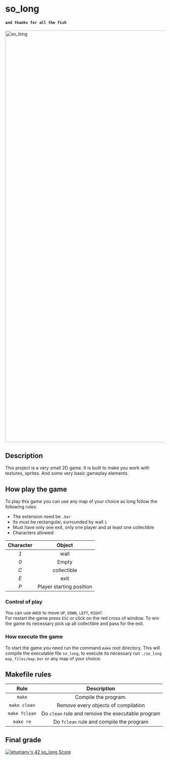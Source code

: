 # so_long
####  ```and thanks for all the fish```
<img width="1301" alt="so_long" src="https://user-images.githubusercontent.com/73405731/151946959-00fbc806-52c3-45ee-8a1d-42d76e81b453.png">



## Description  
 This project is a very small 2D game. It is built to make you work with
textures, sprites. And some very basic gameplay elements.

## How play the game
To play this game you can use any map of your choice as long follow the following rules:

* The extension need be `.ber`
* Its must be rectangular, surrounded by wall `1`
* Must have only one exit, only one player and at least one collectible
* Characters allowed:

|  Character  |          Object          |
|:-----------:|:------------------------:|
|     *1*     | wall                     |
|     *0*     | Empty                    |
|     *C*     | collectible              |
|     *E*     | exit                     |
|     *P*     | Player starting position |


### Control of play
You can use `AWSD` to move `UP`, `DOWN`, `LEFT`, `RIGHT`.  
For restart the game press `ESC` or click on the red cross of window.
To win the game its necessary pick up all collectible and pass for the exit.

### How execute the game
To start the game you need run the command `make` root directory.
This will compile the executable file `so_long`, to execute its necessary run `./so_long map_files/map.ber` or any map of your choice.

## Makefile rules


| Rule         |                 Description                             |
|:------------:|:-------------------------------------------------------:|
| `make`       | Compile the program.                                    |
| `make clean` | Remove every objects of compilation                     |
| `make fclean`| Do `clean` rule and remove the executable program       |
| `make re`    | Do `fclean` rule and compile the program                |<img width="1301" alt="Screen Shot 2022-02-01 at 13 47 50" src="https://user-images.githubusercontent.com/73405731/151946448-d3656324-0bd4-4ab1-88c2-5830deea016f.png">

## Final grade
[![letumany's 42 so_long Score](https://badge42.vercel.app/api/v2/cl1l8hert000609l6rjl6rx6o/project/2451039)](https://github.com/JaeSeoKim/badge42)
